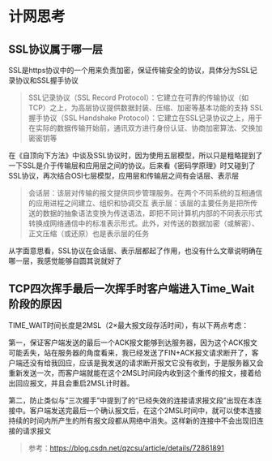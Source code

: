 # 计网思考

## SSL协议属于哪一层
SSL是https协议中的一个用来负责加密，保证传输安全的协议，具体分为SSL记录协议和SSL握手协议
> SSL记录协议（SSL Record Protocol）：它建立在可靠的传输协议（如TCP）之上，为高层协议提供数据封装、压缩、加密等基本功能的支持
> SSL握手协议（SSL Handshake Protocol）：它建立在SSL记录协议之上，用于在实际的数据传输开始前，通讯双方进行身份认证、协商加密算法、交换加密密钥等

在《自顶向下方法》中谈及SSL协议时，因为使用五层模型，所以只是粗略提到了一下SSL是介于传输层和应用层之间的协议。后来看《密码学原理》时又碰到了SSL协议，再次结合OSI七层模型，应用层和传输层之间有会话层、表示层
> 会话层：该层对传输的报文提供同步管理服务。在两个不同系统的互相通信的应用进程之间建立、组织和协调交互
> 表示层：该层的主要任务是把所传送的数据的抽象语法变换为传送语法，即把不同计算机内部的不同表示形式转换成网络通信中的标准表示形式。此外，对传送的数据加密（或解密）、正文压缩（或还原）也是表示层的任务

从字面意思看，SSL协议在会话层、表示层都起了作用，也没有什么文章说明确在哪一层，我感觉能够自圆其说就好了

## TCP四次挥手最后一次挥手时客户端进入Time_Wait阶段的原因
TIME_WAIT时间长度是2MSL（2×最大报文段存活时间），有以下两点考虑：

第一，保证客户端发送的最后一个ACK报文能够到达服务器，因为这个ACK报文可能丢失，站在服务器的角度看来，我已经发送了FIN+ACK报文请求断开了，客户端还没有给我回应，应该是我发送的请求断开报文它没有收到，于是服务器又会重新发送一次，而客户端就能在这个2MSL时间段内收到这个重传的报文，接着给出回应报文，并且会重启2MSL计时器。

第二，防止类似与“三次握手”中提到了的“已经失效的连接请求报文段”出现在本连接中。客户端发送完最后一个确认报文后，在这个2MSL时间中，就可以使本连接持续的时间内所产生的所有报文段都从网络中消失。这样新的连接中不会出现旧连接的请求报文
> 参考：https://blog.csdn.net/qzcsu/article/details/72861891

